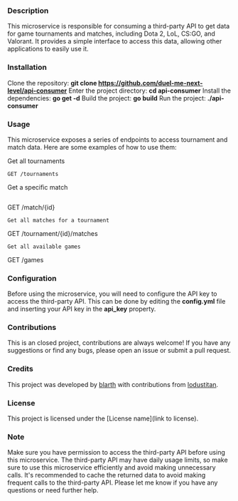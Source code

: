 

### Description
This microservice is responsible for consuming a third-party API to get data for game tournaments and matches, including Dota 2, LoL, CS:GO, and Valorant. It provides a simple interface to access this data, allowing other applications to easily use it.

### Installation
Clone the repository: **git clone https://github.com/duel-me-next-level/api-consumer**
Enter the project directory: **cd api-consumer**
Install the dependencies: **go get -d**
Build the project: **go build**
Run the project: **./api-consumer**

### Usage
This microservice exposes a series of endpoints to access tournament and match data. Here are some examples of how to use them:

Get all tournaments
```
GET /tournaments
```
Get a specific match
```
```
GET /match/{id}
```
Get all matches for a tournament
```
GET /tournament/{id}/matches
```
Get all available games
```
GET /games
###   Configuration
Before using the microservice, you will need to configure the API key to access the third-party API. This can be done by editing the **config.yml** file and inserting your API key in the **api_key** property.

### Contributions
This is an closed project, contributions are always welcome! If you have any suggestions or find any bugs, please open an issue or submit a pull request.

### Credits
This project was developed by [blarth](https://github.com/blarth) with contributions from [lodustitan](https://github.com/lodustitan).

### License
This project is licensed under the [License name](link to license).

### Note
Make sure you have permission to access the third-party API before using this microservice.
The third-party API may have daily usage limits, so make sure to use this microservice efficiently and avoid making unnecessary calls.
It's recommended to cache the returned data to avoid making frequent calls to the third-party API.
Please let me know if you have any questions or need further help.
